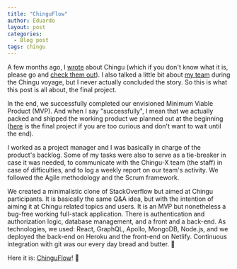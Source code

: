 ```yaml
---
title: "ChinguFlow"
author: Eduardo
layout: post
categories:
  - Blog post
tags: chingu
---
```


A few months ago, I [wrote]({{site.url}}/chingu-voyage-8) about Chingu (which if you don't know what it is, please go and [check them out](https://chingu.io)). I also talked a little bit about [my team]({{site.url}}/chimeras-team) during the Chingu voyage, but I never actually concluded the story. So this is what this post is all about, the final project.

In the end, we successfully completed our envisioned Minimum Viable Product (MVP). And when I say "successfully", I mean that we actually packed and shipped the working product we planned out at the beginning ([here](https://chinguflow.netlify.com) is the final project if you are too curious and don't want to wait until the end).

I worked as a project manager and I was basically in charge of the product's backlog. Some of my tasks were also to serve as a tie-breaker in case it was needed, to communicate with the Chingu-X team (the staff) in case of difficulties, and to log a weekly report on our team's activity. We followed the Agile methodology and the Scrum framework.

We created a minimalistic clone of StackOverflow but aimed at Chingu participants. It is basically the same Q&A idea, but with the intention of aiming it at Chingu related topics and users. It is an MVP but nonetheless a bug-free working full-stack application. There is authentication and authorization logic, database management, and a front and a back-end. As technologies, we used: React, GraphQL, Apollo, MongoDB, Node.js, and we deployed the back-end on Heroku and the front-end on Netlify. Continuous integration with git was our every day bread and butter. 🥖

Here it is: [ChinguFlow](https://chinguflow.netlify.com)! 🎉